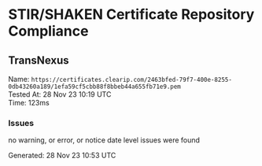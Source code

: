 # STIR/SHAKEN Certificate Repository Compliance

## TransNexus

Name: `https://certificates.clearip.com/2463bfed-79f7-400e-8255-0db43260a189/1efa59cf5cbb88f8bbeb44a655fb71e9.pem`\
Tested At: 28 Nov 23 10:19 UTC\
Time: 123ms

### Issues

no warning, or error, or notice date level issues were found

Generated: 28 Nov 23 10:53 UTC